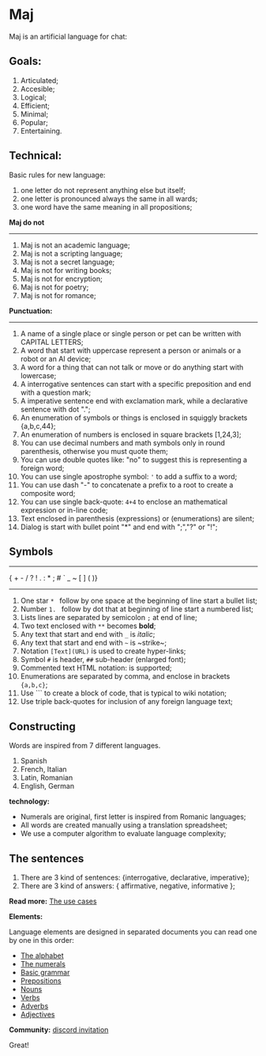 # Maj

Maj is an artificial language for chat:

**Goals:**
------------------------------------------------------------------------------------------------
1. Articulated;
2. Accesible;
3. Logical;
4. Efficient;
5. Minimal;
6. Popular;
7. Entertaining. 

**Technical:**
------------------------------------------------------------------------------------------------
Basic rules for new language:

1. one letter do not represent anything else but itself;
1. one letter is pronounced always the same in all wards;
1. one word have the same meaning in all propositions;

**Maj do not**

------------------------------------------------------------------------------------------------

1. Maj is not an academic language;
1. Maj is not a scripting language;
1. Maj is not a secret language;
1. Maj is not for writing books;
1. Maj is not for encryption;
1. Maj is not for poetry;
1. Maj is not for romance;

**Punctuation:**

------------------------------------------------------------------------------------------------

1. A name of a single place or single person or pet can be written with CAPITAL LETTERS;
1. A word that start with uppercase represent a person or animals or a robot or an AI device;
1. A word for a thing that can not talk or move or do anything start with lowercase;
1. A interrogative sentences can start with a specific preposition and end with a question mark;
1. A imperative sentence end with exclamation mark, while a declarative sentence with dot ".";
1. An enumeration of symbols or things is enclosed in squiggly brackets {a,b,c,44};
1. An enumeration of numbers is enclosed in square brackets [1,24,3];
1. You can use decimal numbers and math symbols only in round parenthesis, otherwise you must quote them;
1. You can use double quotes like: "no" to suggest this is representing a foreign word;
1. You can use single apostrophe symbol: `'` to add a suffix to a word;
1. You can use dash "-" to concatenate a prefix to a root to create a composite word;
1. You can use single back-quote: `4+4` to enclose an mathematical expression or in-line code;
1. Text enclosed in parenthesis (expressions) or (enumerations) are silent;
1. Dialog is start with bullet point "*" and end with ";","?" or "!";


## Symbols

------------------------------------------------------------------------------------------------

{ + - / ? ! . : * ; # ` _ ~ [ ] ( )}

------------------------------------------------------------------------------------------------

1. One star `* ` follow by one space at the beginning of line start a bullet list;
1. Number `1. `  follow by dot that at beginning of line start a numbered list;
1. Lists lines are separated by semicolon `;` at end of line;
1. Two text enclosed with `**` becomes **bold**;
1. Any text that start and end with `_` is _italic_;
1. Any text that start and end with `~` is ~strike~;
1. Notation `[Text](URL)` is used to create hyper-links;
1. Symbol `#` is header, `##` sub-header (enlarged font);
1. Commented text HTML notation: <!-- .... --> is supported;
1. Enumerations are separated by comma, and enclose in brackets `{a,b,c}`;
1. Use \`\`\` to create a block of code, that is typical to wiki notation;
1. Use triple back-quotes for inclusion of any foreign language text; 


## Constructing

Words are inspired from 7 different languages.

1. Spanish
2. French, Italian
3. Latin, Romanian
4. English, German

**technology:**

* Numerals are original, first letter is inspired from Romanic languages;
* All words are created manually using a translation spreadsheet;
* We use a computer algorithm to evaluate language complexity;

## The sentences

1. There are 3 kind of sentences: {interrogative, declarative, imperative};
1. There are 3 kind of answers: { affirmative, negative, informative };

**Read more:** 
[The use cases](case.md)

**Elements:**

Language elements are designed in separated documents you can read one by one in this order:

* [The alphabet](alphabet.md)
* [The numerals](numerals.md)
* [Basic grammar](basic.md)
* [Prepositions](prepositions.md)
* [Nouns](nouns.md)
* [Verbs](verbs.md)
* [Adverbs](adverbs.md)
* [Adjectives](adjectives.md)

**Community:**
[discord invitation](https://discord.gg/SRX3tse)

Great!